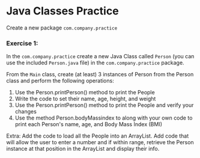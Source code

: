 # Java Classes Practice

Create a new package ```com.company.practice```

### Exercise 1:

In the ```com.company.practice``` create a new Java Class called ```Person``` (you can use the included ```Person.java``` file) in the ```com.company.practice``` package.

From the ```Main``` class, create (at least) 3 instances of Person from the Person class and perform the following operations:

1. Use the Person.printPerson() method to print the People
2. Write the code to set their name, age, height, and weight
3. Use the Person.printPerson() method to print the People and verify your changes
4. Use the method Person.bodyMassindex to along with your own code to print each Person's name, age, and Body Mass Index (BMI)

Extra: 
Add the code to load all the People into an ArrayList. Add code that will allow the user to enter a number and if within range, retrieve the Person instance at that position in the ArrayList and display their info.
